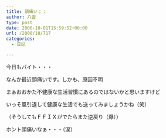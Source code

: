 ```yaml
---
title: 頭痛い；；
author: 八雲
type: post
date: 2000-10-01T15:59:52+00:00
url: /2000/10/717
categories:
  - 日記

---
```

今日もバイト・・・
  
なんか最近頭痛いです。しかも、原因不明
  
まぁおおかた不健康な生活習慣にあるのではないかと思いますけど
  
いっそ風引退して健康な生活でも送ってみましょうかね（笑）
  
（そうしてもＦＦＩＸがでたらまた逆戻り（爆））

ホント頭痛いなぁ・・・（涙）